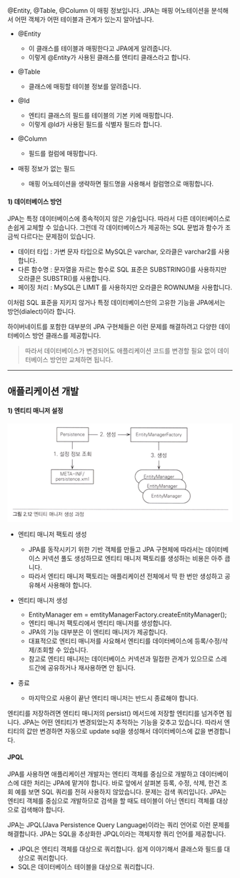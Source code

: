 
@Entity, @Table, @Column 이 매핑 정보입니다. JPA는 매핑 어노테이션을 분석해서 어떤 객체가 어떤 테이블과 관계가 있는지 알아냅니다.

- @Entity
	- 이 클래스를 테이블과 매핑한다고 JPA에게 알려줍니다.
	- 이렇게 @Entity가 사용된 클래스를 엔티티 클래스라고 합니다.

- @Table
	- 클래스에 매핑할 테이블 정보를 알려줍니다.

- @Id
	- 엔티티 클래스의 필드를 테이블의 기본 키에 매핑합니다.
	- 이렇게 @Id가 사용된 필드를 식별자 필드라 합니다.

- @Column
	- 필드를 컬럼에 매핑합니다.

- 매핑 정보가 없는 필드
	- 매핑 어노테이션을 생략하면 필드명을 사용해서 컬럼명으로 매핑합니다.

#### 1) 데이터베이스 방언

JPA는 특정 데이터베이스에 종속적이지 않은 기술입니다. 따라서 다른 데이터베이스로 손쉽게 교체할 수 있습니다. 그런데 각 데이터베이스가 제공하는 SQL 문법과 함수가 조금씩 다르다는 문제점이 있습니다.

- 데이터 타입 : 가변 문자 타입으로 MySQL은 varchar, 오라클은 varchar2를 사용합니다.
- 다른 함수명 : 문자열을 자르는 함수로 SQL 표준은 SUBSTRING()를 사용하지만 오라클은 SUBSTR()를 사용합니다.
- 페이징 처리 : MySQL은 LIMIT 를 사용하지만 오라클은 ROWNUM을 사용합니다.

이처럼 SQL 표준을 지키지 않거나 특정 데이터베이스만의 고유한 기능을 JPA에서는 방언(dialect)이라 합니다.

하이버네이트를 포함한 대부분의 JPA 구현체들은 이런 문제를 해결하려고 다양한 데이터베이스 방언 클래스를 제공합니다.

> 따라서 데이터베이스가 변경되어도 애플리케이션 코드를 변경할 필요 없이 데이터베이스 방언만 교체하면 됩니다.


---

## 애플리케이션 개발

#### 1) 엔티티 매니저 설정

![jpa8](../static/jpa/jpa8.png)

- 엔티티 매니저 팩토리 생성
	- JPA를 동작시키기 위한 기반 객체를 만들고 JPA 구현체에 따라서는 데이터베이스 커넥션 풀도 생성하므로 엔티티 매니저 팩토리를 생성하는 비용은 아주 큽니다.
	- 따라서 엔티티 매니저 팩토리는 애플리케이션 전체에서 딱 한 번만 생성하고 공유해서 사용해야 합니다.

- 엔티티 매니저 생성
	- EntityManager em = emtityManagerFactory.createEntityManager();
	- 엔티티 매니저 팩토리에서 엔티티 매니저를 생성합니다.
	- JPA의 기능 대부분은 이 엔티티 매니저가 제공합니다.
	- 대표적으로 엔티티 매니저를 사요해서 엔티티를 데이터베이스에 등록/수정/삭제/조회할 수 있습니다.
	- 참고로 엔티티 매니저는 데이터베이스 커넥션과 밀접한 관계가 있으므로 스레드간에 공유하거나 재사용하면 안 됩니다.

- 종료
	- 마지막으로 사용이 끝난 엔티티 매니저는 반드시 종료해야 합니다.


엔티티를 저장하려면 엔티티 매니저의 persist() 메서드에 저장할 엔티티를 넘겨주면 됩니다.
JPA는 어떤 엔티티가 변경되었는지 추적하는 기능을 갖추고 있습니다. 따라서 엔티티의 값만 변경하면 자동으로 update sql을 생성해서 데이터베이스에 값을 변경합니다.

#### JPQL

JPA를 사용하면 애플리케이션 개발자는 엔티티 객체를 중심으로 개발하고 데이터베이스에 대한 처리는 JPA에 맡겨야 합니다. 바로 앞에서 살펴본 등록, 수정, 삭제, 한건 조회 예를 보면 SQL 쿼리를 전혀 사용하지 않았습니다. 문제는 검색 쿼리입니다. JPA는 엔티티 객체를 중심으로 개발하므로 검색을 할 때도 테이블이 아닌 엔티티 객체를 대상으로 검색해야 합니다.

JPA는 JPQL(Java Persistence Query Language)이라는 쿼리 언어로 이런 문제를 해결합니다. JPA는 SQL을 추상화한 JPQL이라는 객체지향 쿼리 언어를 제공합니다.

- JPQL은 엔티티 객체를 대상으로 쿼리합니다. 쉽게 이야기해서 클래스와 필드를 대상으로 쿼리합니다.
- SQL은 데이터베이스 테이블을 대상으로 쿼리합니다.
